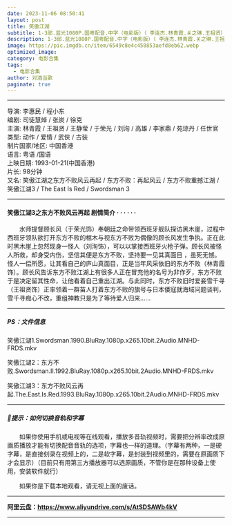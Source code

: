 ```yaml
---
date: 2023-11-06 08:50:41
layout: post
title: 笑傲江湖
subtitle: 1-3部.蓝光1080P.国粤配音.中字（电影版）（ 李连杰.林青霞.关之琳.王祖贤）
description: 1-3部.蓝光1080P.国粤配音.中字（电影版）（ 李连杰.林青霞.关之琳.王祖贤）。水师提督顾长风奉朝廷之命带领西班牙舰队探访黑木崖，过程中西班牙领队欲打开东方不败的棺木与视东方不败为偶像的顾长风发生争执。正在此时黑木崖上忽然现身一怪人......
image: https://pic.imgdb.cn/item/6549c8e4c458853aefd8eb62.webp
optimized_image: 
category: 电影合集
tags:
  - 电影合集
author: 对酒当歌
paginate: true
---
```


---

导演: 李惠民 / 程小东  
编剧: 司徒慧焯 / 张炭 / 徐克  
主演: 林青霞 / 王祖贤 / 王静莹 / 于荣光 / 刘洵 / 高雄 / 李家鼎 / 苑琼丹 / 任世官  
类型: 动作 / 爱情 / 武侠 / 古装  
制片国家/地区: 中国香港  
语言: 粤语 /国语  
上映日期: 1993-01-21(中国香港)  
片长: 98分钟  
又名: 笑傲江湖之东方不败风云再起 / 东方不败：再起风云 / 东方不败重撼江湖 / 笑傲江湖3 / The East Is Red / Swordsman 3  

---

#### 笑傲江湖3之东方不败风云再起 剧情简介 · · · · · ·

　　水师提督顾长风（于荣光饰）奉朝廷之命带领西班牙舰队探访黑木崖，过程中西班牙领队欲打开东方不败的棺木与视东方不败为偶像的顾长风发生争执。正在此时黑木崖上忽然现身一怪人（刘洵饰），可以以掌接西班牙火枪子弹。顾长风被怪人所救，却身受内伤，坚信其便是东方不败，坚持要一见其真面目 ，虽死无憾。怪人一偿所愿，让其看自己的庐山真面目，正是当年风采依旧的东方不败（林青霞饰）。顾长风告诉东方不败江湖上有很多人正在冒充他的名号为非作歹，东方不败于是决定留其性命，让他看着自己重出江湖。与此同时，东方不败旧时爱妾雪千寻（王祖贤饰）正率领着一群苗人打着东方不败的旗号与日本倭寇就海域问题谈判，雪千寻痴心不改，重组神教只是为了等待爱人归来......

---

##### PS：文件信息

笑傲江湖1.Swordsman.1990.BluRay.1080p.x265.10bit.2Audio.MNHD-FRDS.mkv

笑傲江湖2：东方不败.Swordsman.II.1992.BluRay.1080p.x265.10bit.2Audio.MNHD-FRDS.mkv

笑傲江湖3：东方不败风云再起.The.East.Is.Red.1993.BluRay.1080p.x265.10bit.2Audio.MNHD-FRDS.mkv

---

##### 🔔提示：如何切换音轨和字幕

　　如果你使用手机或电视等在线观看，播放多音轨视频时，需要把分辨率改成原画质播放才能有切换配音音轨的选项，字幕也一样的道理。（字幕有两种，一是硬字幕，是直接刻录在视频上的，二是软字幕，是封装到视频里的，需要在原画质下才会显示）（目前只有用第三方播放器可以选原画质，不管你是在那种设备上使用，安装软件就行）

　　如果你是下载本地观看，请无视上面的废话。

---

**阿里云盘：<https://www.aliyundrive.com/s/AtSDSAWb4kV>**

---
